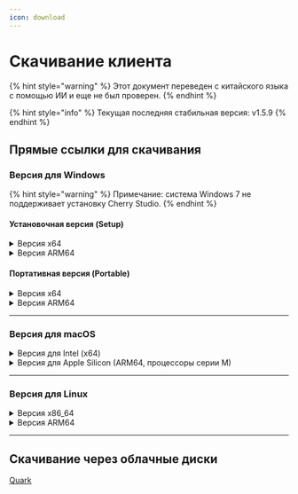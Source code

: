 ```yaml
---
icon: download
---
```

# Скачивание клиента


{% hint style="warning" %}
Этот документ переведен с китайского языка с помощью ИИ и еще не был проверен.
{% endhint %}




{% hint style="info" %}
Текущая последняя стабильная версия: v1.5.9
{% endhint %}

## Прямые ссылки для скачивания

### Версия для Windows

{% hint style="warning" %}
Примечание: система Windows 7 не поддерживает установку Cherry Studio.
{% endhint %}

#### Установочная версия (Setup)

<details>

<summary>Версия x64</summary>

Основные ссылки:

【[Официальный сайт Cherry Studio](https://cherry-ai.com/download)】 【[GitHub](https://github.com/CherryHQ/cherry-studio/releases/download/v1.5.9/Cherry-Studio-1.5.9-x64-setup.exe)】

Резервные ссылки:

【[Ссылка 1](https://download-cf.ocoolai.com/https://github.com/CherryHQ/cherry-studio/releases/download/v1.5.9/Cherry-Studio-1.5.9-x64-setup.exe)】 【[Ссылка 2](https://download.ocoolai.com/https://github.com/CherryHQ/cherry-studio/releases/download/v1.5.9/Cherry-Studio-1.5.9-x64-setup.exe)】 【[Ссылка 3](https://download.ocoolai.online/https://github.com/CherryHQ/cherry-studio/releases/download/v1.5.9/Cherry-Studio-1.5.9-x64-setup.exe)】

</details>

<details>

<summary>Версия ARM64</summary>

Основные ссылки:

【[Официальный сайт Cherry Studio](https://cherry-ai.com/download)】 【[GitHub](https://github.com/CherryHQ/cherry-studio/releases/download/v1.5.9/Cherry-Studio-1.5.9-arm64-setup.exe)】

Резервные ссылки:

【[Ссылка 1](https://download-cf.ocoolai.com/https://github.com/CherryHQ/cherry-studio/releases/download/v1.5.9/Cherry-Studio-1.5.9-arm64-setup.exe)】 【[Ссылка 2](https://download.ocoolai.com/https://github.com/CherryHQ/cherry-studio/releases/download/v1.5.9/Cherry-Studio-1.5.9-arm64-setup.exe)】 【[Ссылка 3](https://download.ocoolai.online/https://github.com/CherryHQ/cherry-studio/releases/download/v1.5.9/Cherry-Studio-1.5.9-arm64-setup.exe)】

</details>

#### Портативная версия (Portable)

<details>

<summary>Версия x64</summary>

Основные ссылки:

【[Официальный сайт Cherry Studio](https://cherry-ai.com/download)】 【[GitHub](https://github.com/CherryHQ/cherry-studio/releases/download/v1.5.9/Cherry-Studio-1.5.9-x64-portable.exe)】

Резервные ссылки:

【[Ссылка 1](https://download-cf.ocoolai.com/https://github.com/CherryHQ/cherry-studio/releases/download/v1.5.9/Cherry-Studio-1.5.9-x64-portable.exe)】 【[Ссылка 2](https://download.ocoolai.com/https://github.com/CherryHQ/cherry-studio/releases/download/v1.5.9/Cherry-Studio-1.5.9-x64-portable.exe)】 【[Ссылка 3](https://download.ocoolai.online/https://github.com/CherryHQ/cherry-studio/releases/download/v1.5.9/Cherry-Studio-1.5.9-x64-portable.exe)】

</details>

<details>

<summary>Версия ARM64</summary>

Основные ссылки:

【[Официальный сайт Cherry Studio](https://cherry-ai.com/download)】 【[GitHub](https://github.com/CherryHQ/cherry-studio/releases/download/v1.5.9/Cherry-Studio-1.5.9-arm64-portable.exe)】

Резервные ссылки:

【[Ссылка 1](https://download-cf.ocoolai.com/https://github.com/CherryHQ/cherry-studio/releases/download/v1.5.9/Cherry-Studio-1.5.9-arm64-portable.exe)】 【[Ссылка 2](https://download.ocoolai.com/https://github.com/CherryHQ/cherry-studio/releases/download/v1.5.9/Cherry-Studio-1.5.9-arm64-portable.exe)】 【[Ссылка 3](https://download.ocoolai.online/https://github.com/CherryHQ/cherry-studio/releases/download/v1.5.9/Cherry-Studio-1.5.9-arm64-portable.exe)】

</details>

***

### Версия для macOS

<details>

<summary>Версия для Intel (x64)</summary>

Основные ссылки:

【[Официальный сайт Cherry Studio](https://cherry-ai.com/download)】 【[GitHub](https://github.com/CherryHQ/cherry-studio/releases/download/v1.5.9/Cherry-Studio-1.5.9-x64.dmg)】

Резервные ссылки:

【[Ссылка 1](https://download-cf.ocoolai.com/https://github.com/CherryHQ/cherry-studio/releases/download/v1.5.9/Cherry-Studio-1.5.9.dmg)】 【[Ссылка 2](https://download.ocoolai.com/https://github.com/CherryHQ/cherry-studio/releases/download/v1.5.9/Cherry-Studio-1.5.9-x64.dmg)】 【[Ссылка 3](https://download.ocoolai.online/https://github.com/CherryHQ/cherry-studio/releases/download/v1.5.9/Cherry-Studio-1.5.9-x64.dmg)】

</details>

<details>

<summary>Версия для Apple Silicon (ARM64, процессоры серии M)</summary>

Основные ссылки:

【[Официальный сайт Cherry Studio](https://cherry-ai.com/download)】 【[GitHub](https://github.com/CherryHQ/cherry-studio/releases/download/v1.5.9/Cherry-Studio-1.5.9-arm64.dmg)】

Резервные ссылки:

【[Ссылка 1](https://download-cf.ocoolai.com/https://github.com/CherryHQ/cherry-studio/releases/download/v1.5.9/Cherry-Studio-1.5.9-arm64.dmg)】 【[Ссылка 2](https://download.ocoolai.com/https://github.com/CherryHQ/cherry-studio/releases/download/v1.5.9/Cherry-Studio-1.5.9-arm64.dmg)】 【[Ссылка 3](https://download.ocoolai.online/https://github.com/CherryHQ/cherry-studio/releases/download/v1.5.9/Cherry-Studio-1.5.9-arm64.dmg)】

</details>

***

### Версия для Linux

<details>

<summary>Версия x86_64</summary>

Основные ссылки:

【[Официальный сайт Cherry Studio](https://cherry-ai.com/download)】 【[GitHub](https://github.com/CherryHQ/cherry-studio/releases/download/v1.5.9/Cherry-Studio-1.5.9-x86_64.AppImage)】

Резервные ссылки:

【[Ссылка 1](https://download-cf.ocoolai.com/https://github.com/CherryHQ/cherry-studio/releases/download/v1.5.9/Cherry-Studio-1.5.9-x86_64.AppImage)】 【[Ссылка 2](https://download.ocoolai.com/https://github.com/CherryHQ/cherry-studio/releases/download/v1.5.9/Cherry-Studio-1.5.9-x86_64.AppImage)】 【[Ссылка 3](https://download.ocoolai.online/https://github.com/CherryHQ/cherry-studio/releases/download/v1.5.9/Cherry-Studio-1.5.9-x86_64.AppImage)】

</details>

<details>

<summary>Версия ARM64</summary>

Основные ссылки:

【[Официальный сайт Cherry Studio](https://cherry-ai.com/download)】 【[GitHub](https://github.com/CherryHQ/cherry-studio/releases/download/v1.5.9/Cherry-Studio-1.5.9-arm64.AppImage)】

Резервные ссылки:

【[Ссылка 1](https://download-cf.ocoolai.com/https://github.com/CherryHQ/cherry-studio/releases/download/v1.5.9/Cherry-Studio-1.5.9-arm64.AppImage)】 【[Ссылка 2](https://download.ocoolai.com/https://github.com/CherryHQ/cherry-studio/releases/download/v1.5.9/Cherry-Studio-1.5.9-arm64.AppImage)】 【[Ссылка 3](https://download.ocoolai.online/https://github.com/CherryHQ/cherry-studio/releases/download/v1.5.9/Cherry-Studio-1.5.9-arm64-AppImage)】

</details>

***

## Скачивание через облачные диски

[Quark](https://pan.quark.cn/s/4044324d0ecd#/list/share)